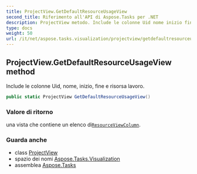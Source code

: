 ```yaml
---
title: ProjectView.GetDefaultResourceUsageView
second_title: Riferimento all'API di Aspose.Tasks per .NET
description: ProjectView metodo. Include le colonne Uid nome inizio fine e risorsa lavoro.
type: docs
weight: 50
url: /it/net/aspose.tasks.visualization/projectview/getdefaultresourceusageview/
---
```

## ProjectView.GetDefaultResourceUsageView method

Include le colonne Uid, nome, inizio, fine e risorsa lavoro.

```csharp
public static ProjectView GetDefaultResourceUsageView()
```

### Valore di ritorno

una vista che contiene un elenco di[`ResourceViewColumn`](../../resourceviewcolumn/).

### Guarda anche

* class [ProjectView](../)
* spazio dei nomi [Aspose.Tasks.Visualization](../../projectview/)
* assemblea [Aspose.Tasks](../../../)


